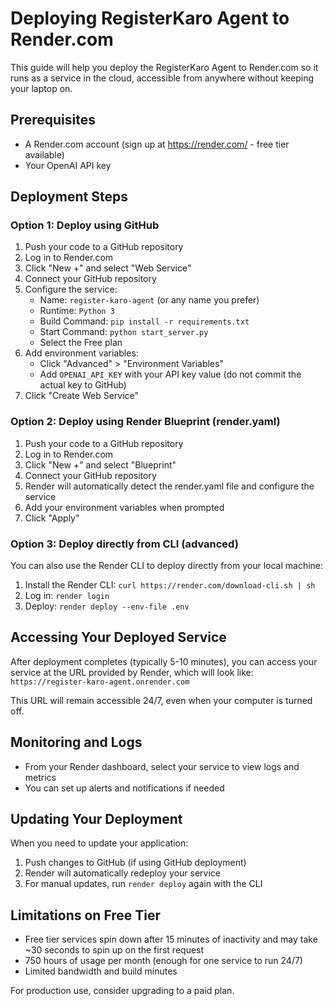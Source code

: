 # Deploying RegisterKaro Agent to Render.com

This guide will help you deploy the RegisterKaro Agent to Render.com so it runs as a service in the cloud, accessible from anywhere without keeping your laptop on.

## Prerequisites

- A Render.com account (sign up at https://render.com/ - free tier available)
- Your OpenAI API key

## Deployment Steps

### Option 1: Deploy using GitHub

1. Push your code to a GitHub repository
2. Log in to Render.com
3. Click "New +" and select "Web Service"
4. Connect your GitHub repository
5. Configure the service:
   - Name: `register-karo-agent` (or any name you prefer)
   - Runtime: `Python 3`
   - Build Command: `pip install -r requirements.txt`
   - Start Command: `python start_server.py`
   - Select the Free plan
6. Add environment variables:
   - Click "Advanced" > "Environment Variables"
   - Add `OPENAI_API_KEY` with your API key value (do not commit the actual key to GitHub)
7. Click "Create Web Service"

### Option 2: Deploy using Render Blueprint (render.yaml)

1. Push your code to a GitHub repository
2. Log in to Render.com
3. Click "New +" and select "Blueprint"
4. Connect your GitHub repository
5. Render will automatically detect the render.yaml file and configure the service
6. Add your environment variables when prompted
7. Click "Apply"

### Option 3: Deploy directly from CLI (advanced)

You can also use the Render CLI to deploy directly from your local machine:

1. Install the Render CLI: `curl https://render.com/download-cli.sh | sh`
2. Log in: `render login`
3. Deploy: `render deploy --env-file .env`

## Accessing Your Deployed Service

After deployment completes (typically 5-10 minutes), you can access your service at the URL provided by Render, which will look like:
`https://register-karo-agent.onrender.com`

This URL will remain accessible 24/7, even when your computer is turned off.

## Monitoring and Logs

- From your Render dashboard, select your service to view logs and metrics
- You can set up alerts and notifications if needed

## Updating Your Deployment

When you need to update your application:
1. Push changes to GitHub (if using GitHub deployment)
2. Render will automatically redeploy your service
3. For manual updates, run `render deploy` again with the CLI

## Limitations on Free Tier

- Free tier services spin down after 15 minutes of inactivity and may take ~30 seconds to spin up on the first request
- 750 hours of usage per month (enough for one service to run 24/7)
- Limited bandwidth and build minutes

For production use, consider upgrading to a paid plan.